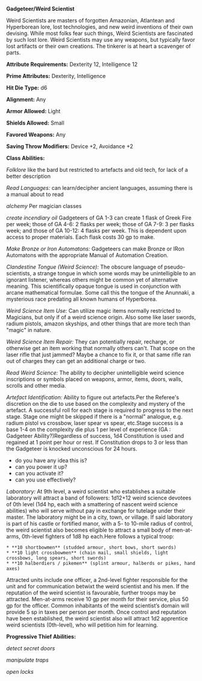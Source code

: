 **Gadgeteer/Weird Scientist**

Weird Scientists are masters of forgotten Amazonian, Atlantean and Hyperborean lore, lost technologies, and new weird inventions of their own devising. While most folks fear such things, Weird Scientists are fascinated by such lost lore. Weird Scientists may use any weapons, but typically favor lost artifacts or their own creations. The tinkerer is at heart a scavenger of parts.

**Attribute Requirements:** Dexterity 12, Intelligence 12

**Prime Attributes:** Dexterity, Intelligence

**Hit Die Type:** d6

**Alignment:** Any

**Armor Allowed:** Light

**Shields Allowed:** Small

**Favored Weapons:** Any

**Saving Throw Modifiers:** Device +2, Avoidance +2

**Class Abilities:**

*Folklore* like the bard but restricted to artefacts and old tech, for lack of a better description


*Read Languages:* can learn/decipher ancient languages, assuming there is a manual about to read

*alchemy* Per magician classes

*create incendiary oil* Gadgeteers of GA 1-3 can create 1 flask of Greek Fire per week; those of GA 4-6: 2 flasks per week; those of GA 7-9: 3 per flasks week; and those of GA 10-12: 4 flasks per week. This is dependent upon access to proper materials. Each flask costs 30 gp to make.

*Make Bronze or Iron Automatons:* Gadgeteers can make Bronze or IRon Automatons with the appropriate Manual of Automation Creation.

*Clandestine Tongue (Weird Science):* The obscure language of pseudo-scientists, a strange tongue in which some words may be unintelligible to an ignorant listener, whereas others might be common yet of alternative meaning. This scientifically opaque tongue is used in conjunction with arcane mathematical formulae. Some call this the tongue of the Anunnaki, a mysterious race predating all known humans of Hyperborea.

*Weird Science Item Use:* Can utilize magic items normally restricted to Magicians, but only if of a weird science origin. Also some like laser swords, radium pistols, amazon skyships, and other things that are more tech than "magic" in nature.

*Weird Science Item Repair:* They can potentially repair, recharge, or otherwise get an item working that normally others can't. That scope on the laser rifle that just jammed? Maybe a chance to fix it, or that same rifle ran out of charges they can get an additional charge or two.

*Read Weird Science:* The ability to decipher unintelligible weird science inscriptions or symbols placed on weapons, armor, items, doors, walls, scrolls and other media.

*Artefact Identification:* Ability to figure out artefacts.Per the Referee's discretion on the die to use based on the complexity and mystery of the artefact. A successful roll for each stage is required to progress to the next stage. Stage one might be skipped if there is a "normal" analogue, e.g. radium pistol vs crossbow, laser spear vs spear, etc.Stage success is a base 1-4 on the complexity die plus 1 per level of experience (GA : Gadgeteer Ability?)Regardless of success, 1d4 Constitution is used and regained at 1 point per hour or rest. If Constitution drops to 3 or less than the Gadgeteer is knocked unconscious for 24 hours.

* do you have any idea this is?
* can you power it up?
* can you activate it?
* can you use effectively?

*Laboratory:* At 9th level, a weird scientist who establishes a suitable laboratory will attract a band of followers: 1d12+12 weird science devotees of 0th level (1d4 hp, each with a smattering of nascent weird science abilities) who will serve without pay in exchange for tutelage under their master. The laboratory might be in a city, town, or village. If said laboratory is part of his castle or fortified manor, with a 5- to 10-mile radius of control, the weird scientist also becomes eligible to attract a small body of men-at-arms, 0th-level fighters of 1d8 hp each.Here follows a typical troop:


    * **10 shortbowmen** (studded armour, short bows, short swords)
    * **10 light crossbowmen** (chain mail, small shields, light crossbows, long spears, short swords)
    * **10 halberdiers / pikemen** (splint armour, halberds or pikes, hand axes)


Attracted units include one officer, a 2nd-level fighter responsible for the unit and for communication betwixt the weird scientist and his men. If the reputation of the weird scientist is favourable, further troops may be attracted. Men-at-arms receive 10 gp per month for their service, plus 50 gp for the officer. Common inhabitants of the weird scientist’s domain will provide 5 sp in taxes per person per month. Once control and reputation have been established, the weird scientist also will attract 1d2 apprentice weird scientists (0th-level), who will petition him for learning.

**Progressive Thief Abilities:**

*detect secret doors*

*manipulate traps*

*open locks*

